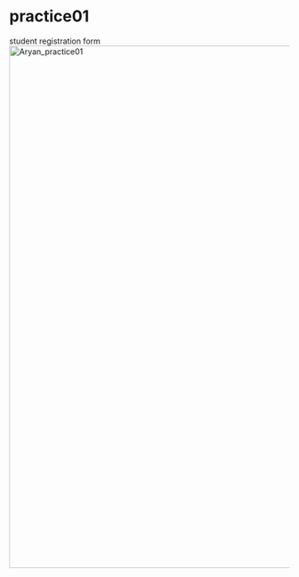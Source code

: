 # practice01
student registration  form 
<img width="1919" height="940" alt="Aryan_practice01" src="https://github.com/user-attachments/assets/b24a5efc-9316-42db-8427-dfe574c49adb" />
